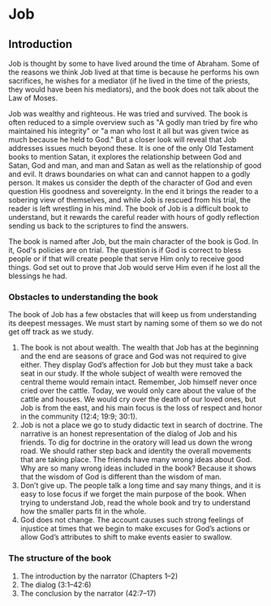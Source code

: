 # Job

## Introduction

Job is thought by some to have lived around the time of Abraham. Some of the reasons we think Job lived at that time is because he performs his own sacrifices, he wishes for a mediator (if he lived in the time of the priests, they would have been his mediators), and the book does not talk about the Law of Moses.

Job was wealthy and righteous. He was tried and survived. The book is often reduced to a simple overview such as "A godly man tried by fire who maintained his integrity" or "a man who lost it all but was given twice as much because he held to God." But a closer look will reveal that Job addresses issues much beyond these. It is one of the only Old Testament books to mention Satan, it explores the relationship between God and Satan, God and man, and man and Satan as well as the relationship of good and evil. It draws boundaries on what can and cannot happen to a godly person. It makes us consider the depth of the character of God and even question His goodness and sovereignty. In the end it brings the reader to a sobering view of themselves, and while Job is rescued from his trial, the reader is left wrestling in his mind. The book of Job is a difficult book to understand, but it rewards the careful reader with hours of godly reflection sending us back to the scriptures to find the answers.

The book is named after Job, but the main character of the book is God. In it, God's policies are on trial. The question is if God is correct to bless people or if that will create people that serve Him only to receive good things. God set out to prove that Job would serve Him even if he lost all the blessings he had.

### Obstacles to understanding the book

The book of Job has a few obstacles that will keep us from understanding its deepest messages. We must start by naming some of them so we do not get off track as we study.

1. The book is not about wealth. The wealth that Job has at the beginning and the end are seasons of grace and God was not required to give either. They display God’s affection for Job but they must take a back seat in our study. If the whole subject of wealth were removed the central theme would remain intact. Remember, Job himself never once cried over the cattle. Today, we would only care about the value of the cattle and houses. We would cry over the death of our loved ones, but Job is from the east, and his main focus is the loss of respect and honor in the community (12:4; 19:9; 30:1).
2. Job is not a place we go to study didactic text in search of doctrine. The narrative is an honest representation of the dialog of Job and his friends. To dig for doctrine in the oratory will lead us down the wrong road. We should rather step back and identity the overall movements that are taking place. The friends have many wrong ideas about God. Why are so many wrong ideas included in the book? Because it shows that the wisdom of God is different than the wisdom of man.
3. Don’t give up. The people talk a long time and say many things, and it is easy to lose focus if we forget the main purpose of the book. When trying to understand Job, read the whole book and try to understand how the smaller parts fit in the whole.
4. God does not change. The account causes such strong feelings of injustice at times that we begin to make excuses for God’s actions or allow God’s attributes to shift to make events easier to swallow.

### The structure of the book

1. The introduction by the narrator (Chapters 1–2)
2. The dialog (3:1–42:6)
3. The conclusion by the narrator (42:7–17)

